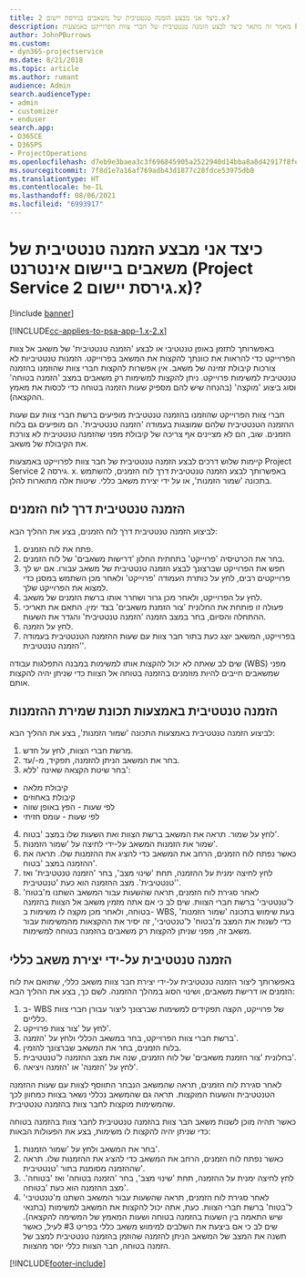 ```yaml
---
title: כיצד אני מבצע ‏‫הזמנה טנטטיבית‬‬ של משאבים בגירסת יישום 2.x?
description: מאמר זה מתאר כיצד לבצע הזמנה טנטטיבית של חברי צוות הפרוייקט באמצעות Project Service.
author: JohnPBurrows
ms.custom:
- dyn365-projectservice
ms.date: 8/21/2018
ms.topic: article
ms.author: rumant
audience: Admin
search.audienceType:
- admin
- customizer
- enduser
search.app:
- D365CE
- D365PS
- ProjectOperations
ms.openlocfilehash: d7eb9e3baea3c3f696845905a2522940d14bba8a8d42917f8fe1b90c7c443747
ms.sourcegitcommit: 7f8d1e7a16af769adb43d1877c28fdce53975db8
ms.translationtype: HT
ms.contentlocale: he-IL
ms.lasthandoff: 08/06/2021
ms.locfileid: "6993917"
---
```

# <a name="how-do-i-soft-book-resources-in-the-web-app-project-service-app-v2x"></a>כיצד אני מבצע ‏‫הזמנה טנטטיבית‬‬ של משאבים ביישום אינטרנט (Project Service גירסת יישום 2.x)?

[!include [banner](../includes/psa-now-project-operations.md)]

[!INCLUDE[cc-applies-to-psa-app-1.x-2.x](../includes/cc-applies-to-psa-app-1x-2x.md)]

באפשרותך לתזמן באופן טנטטיבי או לבצע 'הזמנה טנטטיבית' של משאב אל צוות הפרוייקט כדי להראות את כוונתך להקצות את המשאב בפרוייקט. הזמנות טנטטיביות לא צורכות קיבולת זמינה של משאב. אין אפשרות להקצות חברי צוות שהוזמנו בהזמנה טנטטיבית למשימות פרוייקט. ניתן להקצות למשימות רק משאבים במצב 'הזמנה בטוחה' וסוג ביצוע 'מוקצה' (בהנחה שיש להם מספיק שעות הזמנה בטוחה כדי לכסות את מאמץ ההקצאה).

חברי צוות הפרוייקט שהוזמנו בהזמנה טנטטיבית מופיעים ברשת חברי צוות עם שעות ההזמנה הטנטטיבית שלהם שמוצגות בעמודה 'הזמנה טנטטיבית'. הם מופיעים גם בלוח הזמנים. שוב, הם לא מציינים אף צריכה של קיבולת מפני שהזמנה טנטטיבית לא צורכת את הקיבולת של משאב.

קיימות שלוש דרכים לבצע הזמנה טנטטיבית של חבר צוות לפרוייקט באמצעות Project Service גירסה 2. x. באפשרותך לבצע הזמנה טנטטיבית דרך לוח הזמנים, להשתמש בתכונה 'שמור הזמנות', או על ידי יצירת משאב כללי. שיטות אלה מתוארות להלן.

## <a name="soft-book-with-the-schedule-board"></a>הזמנה טנטטיבית דרך לוח הזמנים

לביצוע הזמנה טנטטיבית דרך לוח הזמנים, בצע את ההליך הבא: 
1. פתח את לוח הזמנים.
2. בחר את הכרטיסיה 'פרוייקט' בתחתית החלון 'דרישות משאבים' של לוח הזמנים.
3. חפש את הפרוייקט שברצונך לבצע הזמנה טנטטיבית של משאב עבורו. אם יש לך פרוייקטים רבים, לחץ על כותרת העמודה 'פרוייקט' ולאחר מכן השתמש במסנן כדי למצוא את הפרוייקט שלך.
4. לחץ על הפרוייקט, ולאחר מכן גרור ושחרר אותו ברשת הזמנים של משאב.
5. פעולה זו פותחת את החלונית 'צור הזמנת משאבים' בצד ימין. התאם את תאריכי ההתחלה והסיום, בחר במצב הזמנה 'הזמנה טנטטיבית' והגדר את השעות. 
6. לחץ על הזמנה.
7. בפרוייקט, המשאב יוצג כעת בתור חבר צוות עם שעות ההזמנה הטנטטיבית בעמודה 'הזמנה טנטטיבית'.

שים לב שאתה לא יכול להקצות אותו למשימות במבנה התפלגות עבודה (WBS) מפני שמשאבים חייבים להיות מוזמנים בהזמנה בטוחה אל הצוות כדי שניתן יהיה להקצות אותם.

## <a name="soft-book-using-the-maintain-bookings-feature"></a>הזמנה טנטטיבית באמצעות תכונת שמירת ההזמנות

לביצוע הזמנה טנטטיבית באמצעות התכונה 'שמור הזמנות', בצע את ההליך הבא:
1. מרשת חברי הצוות, לחץ על חדש.
2. בחר את המשאב הניתן להזמנה, תפקיד, מ-/עד.
3. בחר שיטת הקצאה שאינה 'ללא':
- קיבולת מלאה
- קיבולת באחוזים
- לפי שעות - הפץ באופן שווה
- לפי שעות - עומס חזיתי
4. לחץ על שמור. תראה את המשאב ברשת הצוות ואת השעות שלו במצב 'בטוח'.
5. שמור את הזמנות המשאב על-ידי לחיצה על 'שמור הזמנות'.
6. כאשר נפתח לוח הזמנים, הרחב את המשאב כדי להציג את ההזמנות שלו. תראה את ההזמנה במצב 'בטוח'.
7. לחץ לחיצה ימנית על ההזמנה, תחת 'שינוי מצב', בחר 'הזמנה טנטטיבית' ואז 'טנטטיבית'. מצב ההזמנה הוא כעת 'טנטטיבית'.
8. לאחר סגירת לוח הזמנים, תראה שהשעות עבור המשאב השתנו מ'בטוח' ל'טנטטיבי' ברשת חברי הצוות.
שים לב כי אם אתה מזמין משאב אל הצוות בהזמנה בטוחה, ולאחר מכן מקצה לו משימות ב- WBS, בעת שימוש בתכונה 'שמור הזמנות' כדי לשנות את המצב מ'בטוח' ל'טנטטיבי', זה יסיר את ההקצאות מהמשימות עבור משאב זה, מפני שניתן להקצות רק משאבים בהזמנה בטוחה למשימות.

## <a name="soft-book-by-creating-a-generic-resource"></a>הזמנה טנטטיבית על-ידי יצירת משאב כללי

באפשרותך ליצור הזמנה טנטטיבית על-ידי יצירת חבר צוות משאב כללי, שתואם את לוח הזמנים או דרישת משאבים, ושינוי הסוג במהלך ההזמנה.
לשם כך, בצע את ההליך הבא:

1. ב- WBS של פרוייקט, הקצה תפקידים למשימות שברצונך ליצור עבורן חברי צוות כלליים.
2. לחץ על 'צור צוות פרוייקט'.
3. ברשת חברי צוות הפרוייקט, בחר במשאב הכללי ולחץ על 'הזמנה'.
4. בלוח הזמנים, בחר את המשאב שברצונך להזמין.
5. בחלונית 'צור הזמנת משאבים' של לוח הזמנים, שנה את מצב ההזמנה ל'טנטטיבית'.
6. לחץ על 'הזמנה' או 'הזמנה ויציאה'.

לאחר סגירת לוח הזמנים, תראה שהמשאב הנבחר התווסף לצוות עם שעות ההזמנה הטנטטיבית והשעות המוקצות. תראה גם שהמשאב נכללי נשאר בצוות כמחוון לכך שהמשימות מוקצות לחבר צוות בהזמנה טנטטיבית.

כאשר תהיה מוכן לשנות משאב חבר צוות בהזמנה טנטטיבית לחבר צוות בהזמנה בטוחה כדי שניתן יהיה להקצות לו משימות, בצע את הפעולות הבאות:

1. בחר את המשאב ולחץ על 'שמור הזמנות'.
2. כאשר נפתח לוח הזמנים, הרחב את המשאב כדי להציג את ההזמנות שלו. תראה שההזמנה מסומנת בתור 'טנטטיבית'.
3. לחץ לחיצה ימנית על ההזמנה, תחת 'שינוי מצב', בחר 'הזמנה בטוחה' ואז 'בטוחה'. מצב ההזמנה הוא כעת 'בטוחה'.
4. לאחר סגירת לוח הזמנים, תראה שהשעות עבור המשאב השתנו מ'טנטטיבי' ל'בטוח' ברשת חברי הצוות. כעת, אתה יכול להקצות את המשאב למשימות (בתנאי שיש התאמה בין השעות בהזמנה בטוחה ושעות המאמץ של המשימה להקצאה). שים לב כי אם ביצעת את השלבים למימוש משאב כללי בפריט #3 לעיל, כאשר תשנה את המצב של המשאב הניתן להזמנה שהוזמן בהזמנה טנטטיבית למצב של הזמנה בטוחה, חבר הצוות כללי יוסר מהצוות.


[!INCLUDE[footer-include](../includes/footer-banner.md)]